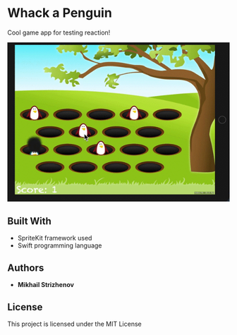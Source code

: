# Whack a Penguin

Cool game app for testing reaction!

![](whack-a-penguin-demo.gif)

## Built With

* SpriteKit framework used
* Swift programming language

## Authors

* **Mikhail Strizhenov**

## License

This project is licensed under the MIT License
